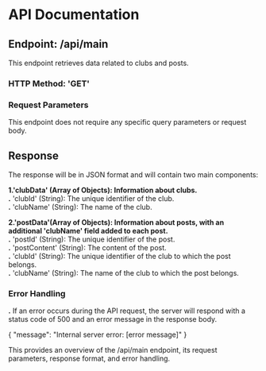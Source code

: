 # API Documentation


## Endpoint: /api/main

This endpoint retrieves data related to clubs and posts.

### HTTP Method: 'GET'

### Request Parameters

This endpoint does not require any specific query parameters or request body.

## Response

The response will be in JSON format and will contain two main components:

**1.'clubData' (Array of Objects): Information about clubs.**
<br /> **.** 'clubId' (String): The unique identifier of the club.<br> **.** 'clubName' (String): The name of the club.

**2.'postData'(Array of Objects): Information about posts, with an additional 'clubName' field added to each post.**
<br> **.** 'postId' (String): The unique identifier of the post.
<br> **.** 'postContent' (String): The content of the post.
<br> **.** 'clubId' (String): The unique identifier of the club to which the post belongs.
<br> **.** 'clubName' (String): The name of the club to which the post belongs.


### Error Handling
**.** If an error occurs during the API request, the server will respond with a status code of 500 and an error message in the response body.

{
  "message": "Internal server error: [error message]"
}

This provides an overview of the /api/main endpoint, its request parameters, response format, and error handling.





   




  








